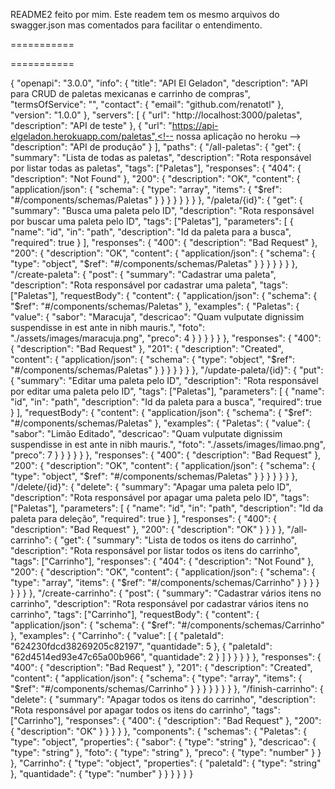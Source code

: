 
README2 feito por mim. Este readem tem os mesmo arquivos do swagger.json mas comentados para facilitar o entendimento.

===========
<!-- http://localhost:3000/paletas/api-docs/  link para acessar nosso projeto no brawser -->
===========

<!-- -->
{<!-- NOSSAS CONFIGURAÇ~ES BASICAS-->
  "openapi": "3.0.0", 
  "info": {
    "title": "API El Geladon",
    "description": "API para CRUD de paletas mexicanas e carrinho de compras",
    "termsOfService": "",
    "contact": {
      "email": "github.com/renatotl"
    },
    "version": "1.0.0"
  },
  "servers": [
    {
      "url": "http://localhost:3000/paletas",<!-- nossa aplicação local-->
      "description": "API de teste"
    },
    {
      "url": "https://api-elgeladon.herokuapp.com/paletas",<!-- nossa aplicação no heroku -->
      "description": "API de produção"
    }
  ],<!-- 1 PATH PARA CADA ROTA DO NOSSO PROJETO-->
  "paths": {
    "/all-paletas": {<!--rota 1 all-paleta. cuidado com o nome das rotas --> 
      "get": {<!--nossa rota all é um get -->
        "summary": "Lista de todas as paletas",
        "description": "Rota responsável por listar todas as paletas",
        "tags": ["Paletas"],<!--esta tag é a de paletas pois teremos duas models paletas e carrinho -->
        "responses": {
          "404": {<!--esta reposta corresponde a criada no findAllPaletasController -->
            "description": "Not Found"
          },
          "200": {<!-- nossa segunda resposta -->
            "description": "OK",
            "content": {
              "application/json": {
                "schema": {
                  "type": "array",
                  "items": {
                    "$ref": "#/components/schemas/Paletas"<!-- $ref = reerencia-->
                  }<!--se refere a coments no final desse codigo-->
                }
              }
            }
          }
        }
      }
    },
    "/paleta/{id}": {<!-- o nnome tem que está igual no arqiovo routes -->
      "get": {
        "summary": "Busca uma paleta pelo ID",
        "description": "Rota responsável por buscar uma paleta pelo ID",
        "tags": ["Paletas"],<!--Essa TAG é apenas um nome que aparecená quando renderizarmos o SWAGGER -->
        "parameters": [
          {
            "name": "id",
            "in": "path",<!-- vem pelo path minha rota-->
            "description": "Id da paleta para a busca",
            "required": true
          }
        ],
        "responses": {
          "400": {
            "description": "Bad Request"
          },
          "200": {
            "description": "OK",
            "content": {
              "application/json": {
                "schema": {
                  "type": "object",<!-- já que ele retorna uma paleta o type é object -->
                  "$ref": "#/components/schemas/Paletas"<!--se refere a coments no final desse codigo-->
                }
              }
            }
          }
        }
      }
    },
    "/create-paleta": {<!-- o nnome tem que está igual no arqiovo routes -->
      "post": {
        "summary": "Cadastrar uma paleta",
        "description": "Rota responsável por cadastrar uma paleta",
        "tags": ["Paletas"],
        "requestBody": {
          "content": {
            "application/json": {
              "schema": {
                "$ref": "#/components/schemas/Paletas"<!--se refere a components no final desse codigo-->
              },
              "examples": {
                "Paletas": {
                  "value": {
                    "sabor": "Maracuja",<!-- foi colocado valores pré-determinados quando fomos crair alguma paleta -->
                    "descricao": "Quam vulputate dignissim suspendisse in est ante in nibh mauris.",
                    "foto": "./assets/images/maracuja.png",
                    "preco": 4
                  }
                }
              }
            }
          }
        },
        "responses": {
          "400": {
            "description": "Bad Request"
          },
          "201": {
            "description": "Created",
            "content": {
              "application/json": {
                "schema": {
                  "type": "object",
                  "$ref": "#/components/schemas/Paletas"<!--se refere a coments no final desse codigo-->
                }
              }
            }
          }
        }
      }
    },
    "/update-paleta/{id}": {<!-- o nnome tem que está igual no arqiovo routes -->
      "put": {
        "summary": "Editar uma paleta pelo ID",
        "description": "Rota responsável por editar uma paleta pelo ID",
        "tags": ["Paletas"],
        "parameters": [
          {
            "name": "id",
            "in": "path",
            "description": "Id da paleta para a busca",
            "required": true
          }
        ],
        "requestBody": {
          "content": {
            "application/json": {
              "schema": {
                "$ref": "#/components/schemas/Paletas"<!--se refere a components no final desse codigo-->
              },
              "examples": {
                "Paletas": {
                  "value": {
                    "sabor": "Limão Editado",
                    "descricao": "Quam vulputate dignissim suspendisse in est ante in nibh mauris.",
                    "foto": "./assets/images/limao.png",
                    "preco": 7
                  }
                }
              }
            }
          }
        },
        "responses": {
          "400": {
            "description": "Bad Request"
          },
          "200": {
            "description": "OK",
            "content": {
              "application/json": {
                "schema": {
                  "type": "object",
                  "$ref": "#/components/schemas/Paletas"<!--se refere a components no final desse codigo-->
                }
              }
            }
          }
        }
      }
    },
    "/delete/{id}": {<!-- o nnome tem que está igual no arqiovo routes -->
      "delete": {
        "summary": "Apagar uma paleta pelo ID",
        "description": "Rota responsável por apagar uma paleta pelo ID",
        "tags": ["Paletas"],
        "parameters": [
          {
            "name": "id",
            "in": "path",
            "description": "Id da paleta para deleção",
            "required": true
          }
        ],
        "responses": {
          "400": {
            "description": "Bad Request"
          },
          "200": {
            "description": "OK"
          }
        }
      }
    },<!-- Nosso CRUD de Carrinho-->
    "/all-carrinho": {<!-- vamos configurar nosso caminho de Carrinho -->
      "get": {
        "summary": "Lista de todos os itens do carrinho",
        "description": "Rota responsável por listar todos os itens do carrinho",
        "tags": ["Carrinho"],
        "responses": {
          "404": {
            "description": "Not Found"
          },
          "200": {
            "description": "OK",
            "content": {
              "application/json": {
                "schema": {
                  "type": "array",
                  "items": {
                    "$ref": "#/components/schemas/Carrinho"<!--se refere a components no final desse codigo-->
                  }
                }
              }
            }
          }
        }
      }
    },
    "/create-carrinho": {
      "post": {
        "summary": "Cadastrar vários itens no carrinho",
        "description": "Rota responsável por cadastrar vários itens no carrinho",
        "tags": ["Carrinho"],
        "requestBody": {
          "content": {
            "application/json": {
              "schema": {
                "$ref": "#/components/schemas/Carrinho"
              },
              "examples": {
                "Carrinho": {
                  "value": [
                    {
                      "paletaId": "624230fdcd38269205c82197",
                      "quantidade": 5
                    },
                    {
                      "paletaId": "62d4514ed93e47c65a00b966",
                      "quantidade": 2
                    }
                  ]
                }
              }
            }
          }
        },
        "responses": {
          "400": {
            "description": "Bad Request"<!-- cria meu arrey -->
          },
          "201": {
            "description": "Created",
            "content": {
              "application/json": {
                "schema": {
                  "type": "array",
                  "items": {
                    "$ref": "#/components/schemas/Carrinho"<!--se refere a components no final desse codigo-->
                  }
                }
              }
            }
          }
        }
      }
    },
    "/finish-carrinho": {
        "delete": {
          "summary": "Apagar todos os itens do carrinho",
          "description": "Rota responsável por apagar todos os itens do carrinho",
          "tags": ["Carrinho"],
          "responses": {
            "400": {
              "description": "Bad Request"
            },
            "200": {
              "description": "OK"
            }
          }
        }
      }
  },
  "components": {<!--é um objeto -->
    "schemas": {
      "Paletas": {<!-- o ref das linhas de cima está puchando este cara-->
        "type": "object",
        "properties": {<!-- os campos do nosso banco, sabor, descricao etc -->
          "sabor": {
            "type": "string"
          },
          "descricao": {
            "type": "string"
          },
          "foto": {
            "type": "string"
          },
          "preco": {
            "type": "number"
          }
        }
      },
      "Carrinho": {<!-- carrinho també é uma model -->
        "type": "object",
        "properties": {
          "paletaId": {
            "type": "string"
          },
          "quantidade": {
            "type": "number"
          }
        }
      }
    }
  }
}
